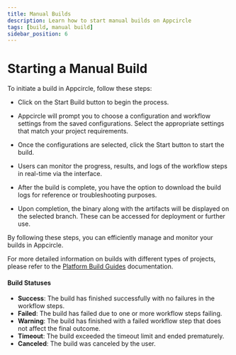 ```yaml
---
title: Manual Builds
description: Learn how to start manual builds on Appcircle
tags: [build, manual build]
sidebar_position: 6
---
```


# Starting a Manual Build

To initiate a build in Appcircle, follow these steps:

- Click on the Start Build button to begin the process.

<Screenshot url='https://cdn.appcircle.io/docs/assets/BE5278-start1.png' />

- Appcircle will prompt you to choose a configuration and workflow settings from the saved configurations. Select the appropriate settings that match your project requirements.

<Screenshot url='https://cdn.appcircle.io/docs/assets/BE5278-start2.png' />

- Once the configurations are selected, click the Start button to start the build.

<Screenshot url='https://cdn.appcircle.io/docs/assets/BE5278-start3.png' />

- Users can monitor the progress, results, and logs of the workflow steps in real-time via the interface.

<Screenshot url='https://cdn.appcircle.io/docs/assets/BE5278-start4.png' />

- After the build is complete, you have the option to download the build logs for reference or troubleshooting purposes.

<Screenshot url='https://cdn.appcircle.io/docs/assets/BE5278-start5.png' />

- Upon completion, the binary along with the artifacts will be displayed on the selected branch. These can be accessed for deployment or further use.

By following these steps, you can efficiently manage and monitor your builds in Appcircle.

For more detailed information on builds with different types of projects, please refer to the [Platform Build Guides](/build/platform-build-guides) documentation.

#### Build Statuses

- **Success**: The build has finished successfully with no failures in the workflow steps.
- **Failed**: The build has failed due to one or more workflow steps failing.
- **Warning**: The build has finished with a failed workflow step that does not affect the final outcome.
- **Timeout**: The build exceeded the timeout limit and ended prematurely.
- **Canceled**: The build was canceled by the user.
